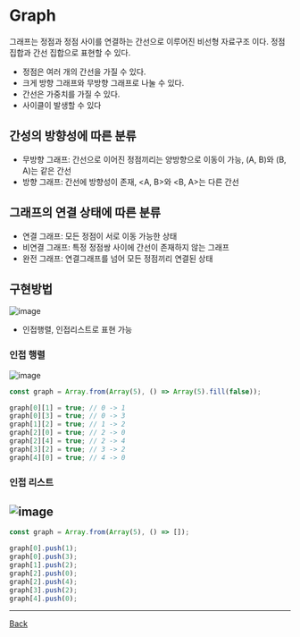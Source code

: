 # Graph

그래프는 정점과 정점 사이를 연결하는 간선으로 이루어진 비선형 자료구조 이다. 정점 집합과 간선 집합으로 표현할 수 있다.

- 정점은 여러 개의 간선을 가질 수 있다.
- 크게 방향 그래프와 무방향 그래프로 나눌 수 있다.
- 간선은 가중치를 가질 수 있다.
- 사이클이 발생할 수 있다

## 간성의 방향성에 따른 분류

- 무방향 그래프: 간선으로 이어진 정점끼리는 양방향으로 이동이 가능, (A, B)와 (B, A)는 같은 간선
- 방향 그래프: 간선에 방향성이 존재, <A, B>와 <B, A>는 다른 간선

## 그래프의 연결 상태에 따른 분류

- 연결 그래프: 모든 정점이 서로 이동 가능한 상태
- 비연결 그래프: 특정 정점쌍 사이에 간선이 존재하지 않는 그래프
- 완전 그래프: 연결그래프를 넘어 모든 정점끼리 연결된 상태

## 구현방법

![image](https://user-images.githubusercontent.com/90181028/217747334-f5ef3b9f-9113-4f26-a8e4-a0d7262316d8.png)

- 인접행렬, 인접리스트로 표현 가능

### 인접 행렬

![image](https://user-images.githubusercontent.com/90181028/217747381-a98461cc-3e25-42c3-8b43-893b8ea2d6f0.png)

```javascript
const graph = Array.from(Array(5), () => Array(5).fill(false));

graph[0][1] = true; // 0 -> 1
graph[0][3] = true; // 0 -> 3
graph[1][2] = true; // 1 -> 2
graph[2][0] = true; // 2 -> 0
graph[2][4] = true; // 2 -> 4
graph[3][2] = true; // 3 -> 2
graph[4][0] = true; // 4 -> 0
```

### 인접 리스트

## ![image](https://user-images.githubusercontent.com/90181028/217748082-56589cd1-527a-4923-a59d-afdb7783c875.png)

```javascript
const graph = Array.from(Array(5), () => []);

graph[0].push(1);
graph[0].push(3);
graph[1].push(2);
graph[2].push(0);
graph[2].push(4);
graph[3].push(2);
graph[4].push(0);
```

---

[Back](../README.md)
